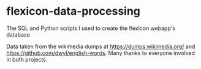 # flexicon-data-processing
The SQL and Python scripts I used to create the flexicon webapp's database

Data taken from the wikimedia dumps at https://dumps.wikimedia.org/ and https://github.com/dwyl/english-words. Many thanks to everyone involved in both projects.
